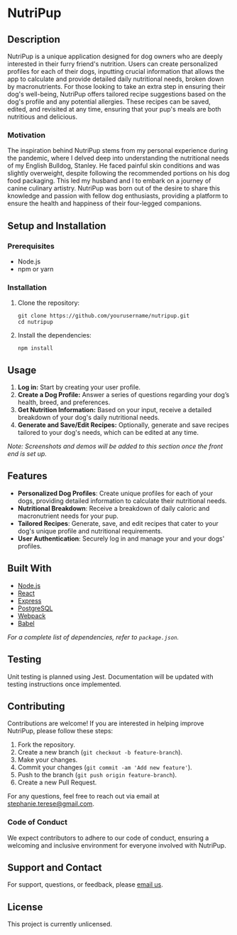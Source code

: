 # NutriPup

## Description

NutriPup is a unique application designed for dog owners who are deeply interested in their furry friend's nutrition. Users can create personalized profiles for each of their dogs, inputting crucial information that allows the app to calculate and provide detailed daily nutritional needs, broken down by macronutrients. For those looking to take an extra step in ensuring their dog's well-being, NutriPup offers tailored recipe suggestions based on the dog's profile and any potential allergies. These recipes can be saved, edited, and revisited at any time, ensuring that your pup's meals are both nutritious and delicious.

### Motivation

The inspiration behind NutriPup stems from my personal experience during the pandemic, where I delved deep into understanding the nutritional needs of my English Bulldog, Stanley. He faced painful skin conditions and was slightly overweight, despite following the recommended portions on his dog food packaging. This led my husband and I to embark on a journey of canine culinary artistry. NutriPup was born out of the desire to share this knowledge and passion with fellow dog enthusiasts, providing a platform to ensure the health and happiness of their four-legged companions.

## Setup and Installation

### Prerequisites
- Node.js
- npm or yarn

### Installation
1. Clone the repository:
   ```
   git clone https://github.com/yourusername/nutripup.git
   cd nutripup
   ```
2. Install the dependencies:
   ```
   npm install
   ```

## Usage

1. **Log in:** Start by creating your user profile.
2. **Create a Dog Profile:** Answer a series of questions regarding your dog’s health, breed, and preferences.
3. **Get Nutrition Information:** Based on your input, receive a detailed breakdown of your dog's daily nutritional needs.
4. **Generate and Save/Edit Recipes:** Optionally, generate and save recipes tailored to your dog's needs, which can be edited at any time.

*Note: Screenshots and demos will be added to this section once the front end is set up.*

## Features

- **Personalized Dog Profiles**: Create unique profiles for each of your dogs, providing detailed information to calculate their nutritional needs.
- **Nutritional Breakdown**: Receive a breakdown of daily caloric and macronutrient needs for your pup.
- **Tailored Recipes**: Generate, save, and edit recipes that cater to your dog's unique profile and nutritional requirements.
- **User Authentication**: Securely log in and manage your and your dogs' profiles.

## Built With

- [Node.js](https://nodejs.org/)
- [React](https://reactjs.org/)
- [Express](https://expressjs.com/)
- [PostgreSQL](https://www.postgresql.org/)
- [Webpack](https://webpack.js.org/)
- [Babel](https://babeljs.io/)

*For a complete list of dependencies, refer to `package.json`.*

## Testing
Unit testing is planned using Jest. Documentation will be updated with testing instructions once implemented.

## Contributing
Contributions are welcome! If you are interested in helping improve NutriPup, please follow these steps:

1. Fork the repository.
2. Create a new branch (`git checkout -b feature-branch`).
3. Make your changes.
4. Commit your changes (`git commit -am 'Add new feature'`).
5. Push to the branch (`git push origin feature-branch`).
6. Create a new Pull Request.

For any questions, feel free to reach out via email at [stephanie.terese@gmail.com](mailto:stephanie.terese@gmail.com).

### Code of Conduct

We expect contributors to adhere to our code of conduct, ensuring a welcoming and inclusive environment for everyone involved with NutriPup.

## Support and Contact

For support, questions, or feedback, please [email us](mailto:stephanie.terese@gmail.com).

## License

This project is currently unlicensed.
